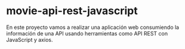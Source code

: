 # movie-api-rest-javascript
En este proyecto vamos a realizar una aplicación web consumiendo la información de una API usando herramientas como API REST con JavaScript y axios.
